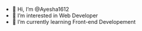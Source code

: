 - 👋 Hi, I’m @Ayesha1612
- 👀 I’m interested in Web Developer
- 🌱 I’m currently learning Front-end Developement

<!---
Ayesha1612/Ayesha1612 is a ✨ special ✨ repository because its `README.md` (this file) appears on your GitHub profile.
You can click the Preview link to take a look at your changes.
--->
